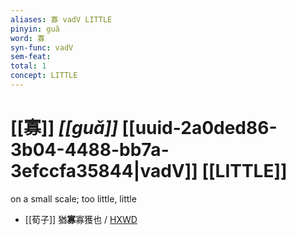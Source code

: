 ```yaml
---
aliases: 寡 vadV LITTLE
pinyin: guǎ
word: 寡
syn-func: vadV
sem-feat: 
total: 1
concept: LITTLE 
---
```

# [[寡]] *[[guǎ]]*  [[uuid-2a0ded86-3b04-4488-bb7a-3efccfa35844|vadV]] [[LITTLE]]
on a small scale; too little, little
 - [[荀子]] 猶**寡**寡獲也 / [HXWD](https://hxwd.org/textview.html?location=KR3a0002_tls_010-2a.27)